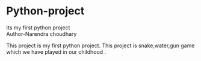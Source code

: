 # Python-project
Its my first python project
<br>
Author-Narendra choudhary

This project is my first python project.
This project is snake,water,gun game which we have played in our childhood .